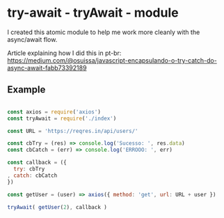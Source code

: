# try-await - tryAwait - module

I created this atomic module to help me work more cleanly with the async/await flow.

Article explaining how I did this in pt-br: https://medium.com/@osuissa/javascript-encapsulando-o-try-catch-do-async-await-fabb73392189

## Example

```js

const axios = require('axios')
const tryAwait = require('./index')

const URL = 'https://reqres.in/api/users/'

const cbTry = (res) => console.log('Sucesso: ', res.data)
const cbCatch = (err) => console.log('ERROOO: ', err)

const callback = ({
  try: cbTry
, catch: cbCatch
})

const getUser = (user) => axios({ method: 'get', url: URL + user })

tryAwait( getUser(2), callback )

```
